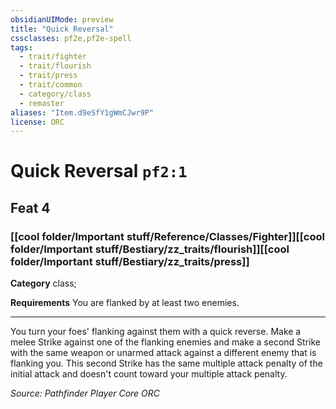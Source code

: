 ```yaml
---
obsidianUIMode: preview
title: "Quick Reversal"
cssclasses: pf2e,pf2e-spell
tags:
  - trait/fighter
  - trait/flourish
  - trait/press
  - trait/common
  - category/class
  - remaster
aliases: "Item.d9eSfY1gWmCJwr9P"
license: ORC
---
```

# Quick Reversal `pf2:1`
## Feat 4
### [[cool folder/Important stuff/Reference/Classes/Fighter]][[cool folder/Important stuff/Bestiary/zz_traits/flourish]][[cool folder/Important stuff/Bestiary/zz_traits/press]]

**Category** class; 




**Requirements** You are flanked by at least two enemies.

* * *

You turn your foes' flanking against them with a quick reverse. Make a melee Strike against one of the flanking enemies and make a second Strike with the same weapon or unarmed attack against a different enemy that is flanking you. This second Strike has the same multiple attack penalty of the initial attack and doesn't count toward your multiple attack penalty.

*Source: Pathfinder Player Core*
*ORC*